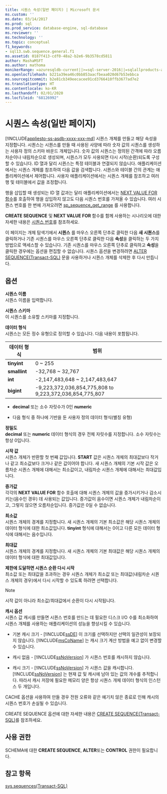 ```yaml
---
title: 시퀀스 속성(일반 페이지) | Microsoft 문서
ms.custom: ''
ms.date: 03/14/2017
ms.prod: sql
ms.prod_service: database-engine, sql-database
ms.reviewer: ''
ms.technology: ''
ms.topic: conceptual
f1_keywords:
- sql13.swb.sequence.general.f1
ms.assetid: 0187f413-cdf0-48a2-b2e6-9b3578cd5811
author: MashaMSFT
ms.author: mathoma
monikerRange: =azuresqldb-current||>=sql-server-2016||=sqlallproducts-allversions||>=sql-server-linux-2017||=azuresqldb-mi-current
ms.openlocfilehash: b221a39ea46c0bb853aacfbeaa020d67b53ebbca
ms.sourcegitcommit: b2e81cb349eecacee91cd3766410ffb3677ad7e2
ms.translationtype: HT
ms.contentlocale: ko-KR
ms.lasthandoff: 02/01/2020
ms.locfileid: "68126992"
---
```

# <a name="sequence-properties-general-page"></a>시퀀스 속성(일반 페이지)
[!INCLUDE[appliesto-ss-asdb-xxxx-xxx-md](../../includes/appliesto-ss-asdb-xxxx-xxx-md.md)]
  시퀀스 개체를 만들고 해당 속성을 지정합니다. 시퀀스는 시퀀스를 만들 때 사용된 사양에 따라 숫자 값의 시퀀스를 생성하는 사용자 정의 스키마 바운드 개체입니다. 숫자 값의 시퀀스는 정의된 간격에 따라 오름차순이나 내림차순으로 생성되며, 시퀀스가 모두 사용되면 다시 시작(순환)되도록 구성할 수 있습니다. ID 열과 달리 시퀀스는 특정 테이블과 연결되지 않습니다. 애플리케이션에서는 시퀀스 개체를 참조하여 다음 값을 검색합니다. 시퀀스와 테이블 간의 관계는 애플리케이션에서 제어합니다. 사용자 애플리케이션에서는 시퀀스 개체를 참조하고 여러 행 및 테이블에서 값을 조정합니다.  
  
 행을 삽입할 때 생성되는 ID 열 값과는 달리 애플리케이션에서는 [NEXT VALUE FOR 함수](../../t-sql/functions/next-value-for-transact-sql.md)를 호출하여 행을 삽입하지 않고도 다음 시퀀스 번호를 가져올 수 있습니다. 여러 시퀀스 번호를 한 번에 가져오려면 [sp_sequence_get_range](../../relational-databases/system-stored-procedures/sp-sequence-get-range-transact-sql.md) 를 사용합니다.  
  
 **CREATE SEQUENCE** 및 **NEXT VALUE FOR** 함수를 함께 사용하는 시나리오에 대한 자세한 내용은 [시퀀스 번호](../../relational-databases/sequence-numbers/sequence-numbers.md)를 참조하세요.  
  
 이 페이지는 개체 탐색기에서 **시퀀스** 를 마우스 오른쪽 단추로 클릭한 다음 **새 시퀀스**를 클릭하거나 기존 시퀀스를 마우스 오른쪽 단추로 클릭한 다음 **속성**을 클릭하는 두 가지 방법으로 액세스할 수 있습니다. 기존 시퀀스를 마우스 오른쪽 단추로 클릭하고 **속성**을 클릭한 경우에는 옵션을 편집할 수 없습니다. 시퀀스 옵션을 변경하려면 [ALTER SEQUENCE&#40;Transact-SQL&#41;](../../t-sql/statements/alter-sequence-transact-sql.md) 문을 사용하거나 시퀀스 개체를 삭제한 후 다시 만듭니다.  
  
## <a name="options"></a>옵션  
 **시퀀스 이름**  
 시퀀스 이름을 입력합니다.  
  
 **시퀀스 스키마**  
 이 시퀀스를 소유할 스키마를 지정합니다.  
  
 **데이터 형식**  
 시퀀스는 모든 정수 유형으로 정의할 수 있습니다. 다음 내용이 포함됩니다.  
  
|데이터 형식|범위|  
|---------------|-----------|  
|**tinyint**|0 ~ 255|  
|**smallint**|-32,768 ~ 32,767|  
|**int**|-2,147,483,648 ~ 2,147,483,647|  
|**bigint**|-9,223,372,036,854,775,808 to 9,223,372,036,854,775,807|  
  
-   **decimal** 또는 소수 자릿수가 0인 **numeric**  
  
-   다음 형식 중 하나에 기반을 둔 사용자 정의 데이터 형식(별칭 유형)  
  
 **정밀도**  
 **decimal** 또는 **numeric** 데이터 형식의 경우 전체 자릿수를 지정합니다. 소수 자릿수는 항상 0입니다.  
  
 **시작 값**  
 시퀀스 개체가 반환할 첫 번째 값입니다. **START** 값은 시퀀스 개체의 최대값보다 작거나 같고 최소값보다 크거나 같은 값이어야 합니다. 새 시퀀스 개체의 기본 시작 값은 오름차순 시퀀스 개체에 대해서는 최소값이고, 내림차순 시퀀스 개체에 대해서는 최대값입니다.  
  
 **증가값**  
 각각의 **NEXT VALUE FOR** 함수 호출에 대해 시퀀스 개체의 값을 증가시키거나 감소시키는(음수인 경우) 데 사용되는 값입니다. 증가값이 음수이면 시퀀스 개체가 내림차순이고, 그렇지 않으면 오름차순입니다. 증가값은 0일 수 없습니다.  
  
 **최소값**  
 시퀀스 개체의 경계를 지정합니다. 새 시퀀스 개체의 기본 최소값은 해당 시퀀스 개체의 데이터 형식에 대한 최소값입니다. **tinyint** 형식에 대해서는 0이고 다른 모든 데이터 형식에 대해서는 음수입니다.  
  
 **최대값**  
 시퀀스 개체의 경계를 지정합니다. 새 시퀀스 개체의 기본 최대값은 해당 시퀀스 개체의 데이터 형식에 대한 최대값입니다.  
  
 **제한에 도달하면 시퀀스 순환 다시 시작**  
 최소값 또는 최대값을 초과하는 경우 시퀀스 개체가 최소값 또는 최대값(내림차순 시퀀스 개체의 경우)에서 다시 시작할 수 있도록 하려면 선택합니다.  
  
> [!NOTE]  
>  시작 값이 아니라 최소값/최대값에서 순환이 다시 시작됩니다.  
  
 **캐시 옵션**  
 시퀀스 값 캐시를 만들면 시퀀스 번호를 만드는 데 필요한 디스크 I/O 수를 최소화하여 시퀀스 개체를 사용하는 애플리케이션의 성능을 향상시킬 수 있습니다.  
  
-   기본 캐시 크기 - [!INCLUDE[ssDE](../../includes/ssde-md.md)] 이 크기를 선택하지만 선택의 일관성이 보장되지 않습니다. [!INCLUDE[msCoName](../../includes/msconame-md.md)] 는 캐시 크기 계산 방법을 예고 없이 변경할 수 있습니다.  
  
-   캐시 없음 - [!INCLUDE[ssNoVersion](../../includes/ssnoversion-md.md)] 가 시퀀스 번호를 캐시하지 않습니다.  
  
-   캐시 크기 - [!INCLUDE[ssNoVersion](../../includes/ssnoversion-md.md)] 가 시퀀스 값을 캐시합니다. [!INCLUDE[ssNoVersion](../../includes/ssnoversion-md.md)] 는 현재 값 및 캐시에 남아 있는 값의 개수를 추적합니다. 따라서 캐시 저장에 필요한 메모리 양은 항상 시퀀스 개체 데이터 형식의 인스턴스 두 개입니다.  
  
 CACHE 옵션을 사용하여 만들 경우 전원 오류와 같은 예기치 않은 종료로 인해 캐시의 시퀀스 번호가 손실될 수 있습니다.  
  
 CREATE SEQUENCE 옵션에 대한 자세한 내용은 [CREATE SEQUENCE&#40;Transact-SQL&#41;](../../t-sql/statements/create-sequence-transact-sql.md)를 참조하세요.  
  
## <a name="permissions"></a>사용 권한  
 SCHEMA에 대한 **CREATE SEQUENCE**, **ALTER**또는 **CONTROL** 권한이 필요합니다.  
  
## <a name="see-also"></a>참고 항목  
 [sys.sequences&#40;Transact-SQL&#41;](../../relational-databases/system-catalog-views/sys-sequences-transact-sql.md)  
  
  
